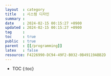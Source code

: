 ```yaml
---
layout  : category 
title   : 시스템 디자인
summary : 
date    : 2024-02-15 00:15:27 +0900
updated : 2024-02-15 00:15:27 +0900
tag     : 
toc     : true
public  : true
parent  : [[/programming]]
latex   : false
resource: F4226990-DC94-49F2-B032-0B49119ABB2D
---
```

* TOC
{:toc}

# 
